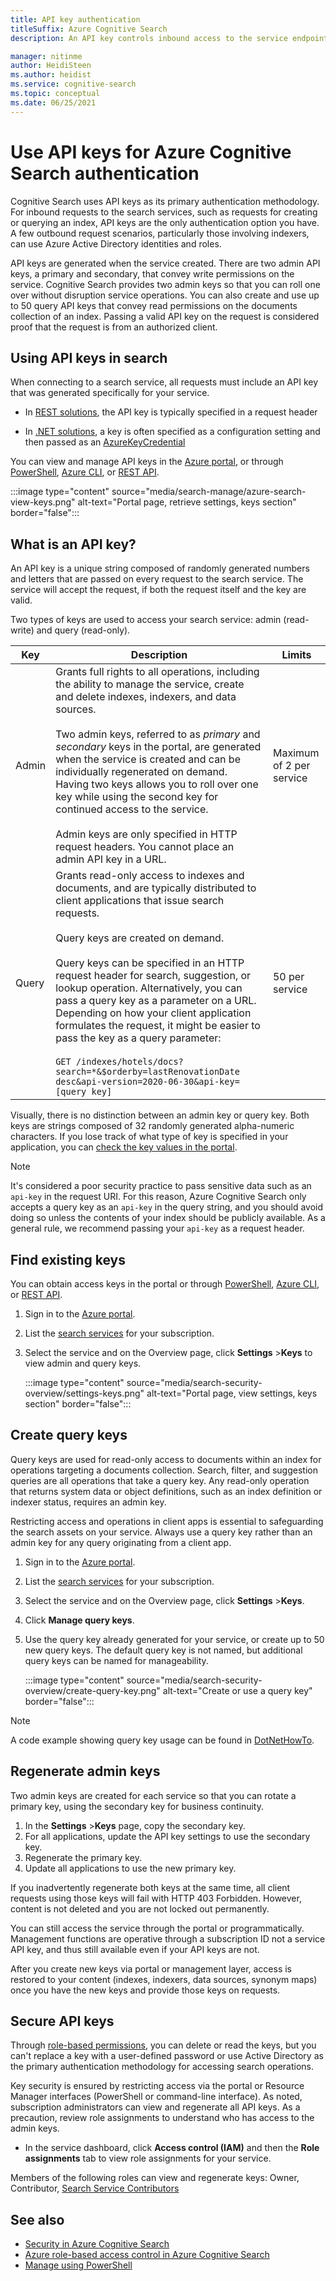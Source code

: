 ```yaml
---
title: API key authentication
titleSuffix: Azure Cognitive Search
description: An API key controls inbound access to the service endpoint. Admin keys grant write access. Query keys can be created for read-only access.

manager: nitinme
author: HeidiSteen
ms.author: heidist
ms.service: cognitive-search
ms.topic: conceptual
ms.date: 06/25/2021
---
```


# Use API keys for Azure Cognitive Search authentication

Cognitive Search uses API keys as its primary authentication methodology. For inbound requests to the search services, such as requests for creating or querying an index, API keys are the only authentication option you have. A few outbound request scenarios, particularly those involving indexers, can use Azure Active Directory identities and roles.

API keys are generated when the service created. There are two admin API keys, a primary and secondary, that convey write permissions on the service. Cognitive Search provides two admin keys so that you can roll one over without disruption service operations. You can also create and use up to 50 query API keys that convey read permissions on the documents collection of an index. Passing a valid API key on the request is considered proof that the request is from an authorized client. 

## Using API keys in search

When connecting to a search service, all requests must include an API key that was generated specifically for your service.

+ In [REST solutions](search-get-started-rest.md), the API key is typically specified in a request header

+ In [.NET solutions](search-howto-dotnet-sdk.md), a key is often specified as a configuration setting and then passed as an [AzureKeyCredential](/dotnet/api/azure.azurekeycredential)

You can view and manage API keys in the [Azure portal](https://portal.azure.com), or through [PowerShell](/powershell/module/az.search), [Azure CLI](/cli/azure/search), or [REST API](/rest/api/searchmanagement/).

:::image type="content" source="media/search-manage/azure-search-view-keys.png" alt-text="Portal page, retrieve settings, keys section" border="false":::

## What is an API key?

An API key is a unique string composed of randomly generated numbers and letters that are passed on every request to the search service. The service will accept the request, if both the request itself and the key are valid. 

Two types of keys are used to access your search service: admin (read-write) and query (read-only).

|Key|Description|Limits|  
|---------|-----------------|------------|  
|Admin|Grants full rights to all operations, including the ability to manage the service, create and delete indexes, indexers, and data sources.<br /><br /> Two admin keys, referred to as *primary* and *secondary* keys in the portal, are generated when the service is created and can be individually regenerated on demand. Having two keys allows you to roll over one key while using the second key for continued access to the service.<br /><br /> Admin keys are only specified in HTTP request headers. You cannot place an admin API key in a URL.|Maximum of 2 per service|  
|Query|Grants read-only access to indexes and documents, and are typically distributed to client applications that issue search requests.<br /><br /> Query keys are created on demand.<br /><br /> Query keys can be specified  in an HTTP request header for search, suggestion, or lookup operation. Alternatively, you can pass a query key  as a parameter on a URL. Depending on how your client application formulates the request, it might be easier to pass the key as a query parameter:<br /><br /> `GET /indexes/hotels/docs?search=*&$orderby=lastRenovationDate desc&api-version=2020-06-30&api-key=[query key]`|50 per service|  

 Visually, there is no distinction between an admin key or query key. Both keys are strings composed of 32 randomly generated alpha-numeric characters. If you lose track of what type of key is specified in your application, you can [check the key values in the portal](https://portal.azure.com).  

> [!NOTE]  
> It's considered a poor security practice to pass sensitive data such as an `api-key` in the request URI. For this reason, Azure Cognitive Search only accepts a query key as an `api-key` in the query string, and you should avoid doing so unless the contents of your index should be publicly available. As a general rule, we recommend passing your `api-key` as a request header.  

## Find existing keys

You can obtain access keys in the portal or through [PowerShell](/powershell/module/az.search), [Azure CLI](/cli/azure/search), or [REST API](/rest/api/searchmanagement/).

1. Sign in to the [Azure portal](https://portal.azure.com).
1. List the [search services](https://portal.azure.com/#blade/HubsExtension/BrowseResourceBlade/resourceType/Microsoft.Search%2FsearchServices) for your subscription.
1. Select the service and on the Overview page, click **Settings** >**Keys** to view admin and query keys.

   :::image type="content" source="media/search-security-overview/settings-keys.png" alt-text="Portal page, view settings, keys section" border="false":::

## Create query keys

Query keys are used for read-only access to documents within an index for operations targeting a documents collection. Search, filter, and suggestion queries are all operations that take a query key. Any read-only operation that returns system data or object definitions, such as an index definition or indexer status, requires an admin key.

Restricting access and operations in client apps is essential to safeguarding the search assets on your service. Always use a query key rather than an admin key for any query originating from a client app.

1. Sign in to the [Azure portal](https://portal.azure.com).
2. List the [search services](https://portal.azure.com/#blade/HubsExtension/BrowseResourceBlade/resourceType/Microsoft.Search%2FsearchServices)  for your subscription.
3. Select the service and on the Overview page, click **Settings** >**Keys**.
4. Click **Manage query keys**.
5. Use the query key already generated for your service, or create up to 50 new query keys. The default query key is not named, but additional query keys can be named for manageability.

   :::image type="content" source="media/search-security-overview/create-query-key.png" alt-text="Create or use a query key" border="false":::

> [!Note]
> A code example showing query key usage can be found in [DotNetHowTo](https://github.com/Azure-Samples/search-dotnet-getting-started/tree/master/DotNetHowTo).

<a name="regenerate-admin-keys"></a>

## Regenerate admin keys

Two admin keys are created for each service so that you can rotate a primary key, using the secondary key for business continuity.

1. In the **Settings** >**Keys** page, copy the secondary key.
2. For all applications, update the API key settings to use the secondary key.
3. Regenerate the primary key.
4. Update all applications to use the new primary key.

If you inadvertently regenerate both keys at the same time, all client requests using those keys will fail with HTTP 403 Forbidden. However, content is not deleted and you are not locked out permanently. 

You can still access the service through the portal or programmatically. Management functions are operative through a subscription ID not a service API key, and thus still available even if your API keys are not. 

After you create new keys via portal or management layer, access is restored to your content (indexes, indexers, data sources, synonym maps) once you have the new keys and provide those keys on requests.

## Secure API keys

Through [role-based permissions](search-security-rbac.md), you can delete or read the keys, but you can't replace a key with a user-defined password or use Active Directory as the primary authentication methodology for accessing search operations. 

Key security is ensured by restricting access via the portal or Resource Manager interfaces (PowerShell or command-line interface). As noted, subscription administrators can view and regenerate all API keys. As a precaution, review role assignments to understand who has access to the admin keys.

+ In the service dashboard, click **Access control (IAM)** and then the **Role assignments** tab to view role assignments for your service.

Members of the following roles can view and regenerate keys: Owner, Contributor, [Search Service Contributors](../role-based-access-control/built-in-roles.md#search-service-contributor)

## See also

+ [Security in Azure Cognitive Search](search-security-overview.md)
+ [Azure role-based access control in Azure Cognitive Search](search-security-rbac.md)
+ [Manage using PowerShell](search-manage-powershell.md) 